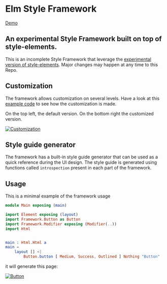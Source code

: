 # Elm Style Framework

[Demo](https://lucamug.github.io/elm-style-framework/)

## An experimental Style Framework built on top of style-elements.

This is an incomplete Style Framework that leverage the [experimental version of style-elements](http://package.elm-lang.org/packages/mdgriffith/stylish-elephants/latest). Major changes may happen at any time to this Repo.

## Customization

The framework allows customization on several levels. Have a look at this [example code](https://github.com/lucamug/elm-style-framework/tree/master/examples/exampleCustomized/src) to see how the customization is made.

On the top left, the default version. On the bottom right the customized version.

[![Customization](http://guupa.com/elm-style-framework/images/framework-customizations-600.png)](http://guupa.com/elm-style-framework/)

## Style guide generator

The framework has a built-in style guide generator that can be used as a quick reference during the UI design. The style guide is generated using functions called `introspection` present in each part of the framework.

## Usage

This is a minimal example of the framework usage
```elm
module Main exposing (main)

import Element exposing (layout)
import Framework.Button as Button
import Framework.Modifier exposing (Modifier(..))
import Html


main : Html.Html a
main =
    layout [] <|
        Button.button [ Medium, Success, Outlined ] Nothing "Button"
```
it will generate this page:

[![Button](http://guupa.com/elm-style-framework/images/framework-button-example.png)](http://guupa.com/elm-style-framework/exampleButton.html)
